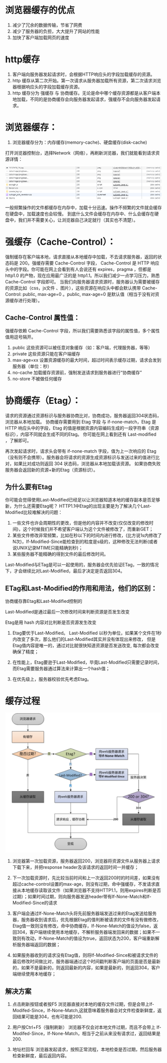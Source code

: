 # 浏览器缓存的优点

1. 减少了冗余的数据传输，节省了网费
2. 减少了服务器的负担，大大提升了网站的性能
3. 加快了客户端加载网页的速度

# http缓存

1. 客户端向服务器发起请求时，会根据HTTP响应头的字段加载缓存的资源。
2. http 缓存从第二次开始。第一次请求从服务器加载所有资源，第二次请求浏览器根据响应头的字段加载缓存资源。
3. http 缓存分为 强缓存 与 协商缓存。无论是命中哪个缓存资源都是从客户端本地加载，不同的是协商缓存会向服务器发起请求，强缓存不会向服务器发起请求。

# 浏览器缓存：
1. 浏览器缓存分为：内存缓存(memory-cache)、硬盘缓存(disk-cache)

打开浏览器控制台，选择Network（网络），再刷新浏览器，我们就能看到请求资源详情：

![](.img/2023-05-22-15-57-43.png)

一般频繁操作的文件都缓存在内存中，加载十分迅速。操作不频繁的文件就会缓存在硬盘中，加载速度也会较慢。
到底什么文件会缓存在内存中、什么会缓存在硬盘中，我们并不需要关心，让浏览器自己决定就行（其实也不清楚）。


# 强缓存（Cache-Control）：
强制缓存在客户端本地，请求直接从本地缓存中加载，不去请求服务器，返回的状态码是 200。强缓存需要 Cache-Control 字段， Cache-Control 是 HTTP 响应头中的字段。你可能在网上会看到有人会说还有 expires，pragma ，但都是 http1.0 的产物，现在应用最广泛的是 http1.1。所以我们减少一点学习压力，熟悉 Cache-Control 字段即可。
当我们向服务器请求资源时，服务器认为需要被缓存的资源比如（css，js文件 、图片），这些资源在响应头中都会默认携带 Cache-Control: public, max-age=0 。public, max-age=0 是默认值（相当于没有对资源缓存进行处理）。

## Cache-Control 属性值：
强缓存依赖 Cache-Control 字段，所以我们需要熟悉该字段的属性值，多个属性值用逗号隔开。
1. public           这些资源可以被任意对象缓存（如：客户端，代理服务器，等等）
2. private          这些资源只能在客户端缓存
3. max-age=xx       设置资源缓存的最大时间，超过时间表示缓存过期，请求会发到服务器（单位：秒）
4. no-cache         加载缓存资源前，强制发送请求到服务器进行“协商缓存”
5. no-store         不被做任何缓存
   

# 协商缓存（Etag）：
请求的资源通过资源标识与服务器协商比对，协商成功，服务器返回304状态码，浏览器从本地加载。
协商缓存需要用到 Etag 字段 与 if-none-match，Etag 是 HTTP 响应头中的字段，Etag 的值是根据资源内容编码生成的一段字符串（资源标识），内容不同就会生成不同的Etag。
你可能在网上看到还有 Last-modified ，了解即可。

再次发起请求时，请求头会带有 if-none-match 字段，值为上一次响应的 Etag（没有则不会携带）。服务器会将请求的资源生成资源标识与发送过来的值进行比对，如果比对成功则返回 304 状态码，浏览器从本地加载该资源。
如果协商失败服务器会返回新的资源+新的Etag（资源标识）。

## 为什么要有Etag
你可能会觉得使用Last-Modified已经足以让浏览器知道本地的缓存副本是否足够新，为什么还需要Etag呢？
HTTP1.1中Etag的出现主要是为了解决几个Last-Modified比较难解决的问题：

1. 一些文件也许会周期性的更改，但是他的内容并不改变(仅仅改变的修改时间)，这个时候我们并不希望客户端认为这个文件被修改了，而重新GET；
2. 某些文件修改非常频繁，比如在秒以下的时间内进行修改，(比方说1s内修改了N次)，If-Modified-Since能检查到的粒度是s级的，这种修改无法判断(或者说UNIX记录MTIME只能精确到秒)；
3. 某些服务器不能精确的得到文件的最后修改时间。
   
Last-Modified与ETag是可以一起使用的，服务器会优先验证ETag，一致的情况下，才会继续比对Last-Modified，最后才决定是否返回304。

## ETag和Last-Modified的作用和用法，他们的区别：

协商缓存靠Etag和Last-Modified控制的

Last-Modified是通过最后一次修改时间来判断资源是否发生改变

Etag是用 hash 内容对比判断是否资源发生改变

1. Etag要优于Last-Modified。
   Last-Modified 以秒为单位，如果某个文件在1秒内改变了多次，那么他们的Last-Modified其实并没有体现出来修改，
   但是Etag值内容是唯一的，通过对比就很快知道资源是否发送改变, 每次都会改变确保了精度；

2. 在性能上，Etag要逊于Last-Modified，毕竟Last-Modified只需要记录时间，而Etag需要服务器通过算法来计算出一个hash值；
   
3. 在优先级上，服务器校验优先考虑Etag。

# 缓存过程

![](.img/2023-05-22-16-10-38.png)

1. 浏览器第一次加载资源，服务器返回200，浏览器将资源文件从服务器上请求下载下来，并把response header及该请求的返回时间一并缓存；
   
2. 下一次加载资源时，先比较当前时间和上一次返回200时的时间差，如果没有超过cache-control设置的max-age，则没有过期，命中强缓存，不发请求直接从本地缓存读取该文件（如果浏览器不支持HTTP1.1，则用expires判断是否过期）；如果时间过期，则向服务器发送header带有If-None-Match和If-Modified-Since的请求
   
3. 客户端会通过If-None-Match头将先前服务器端发送过来的Etag发送给服务器，服务器收到请求后，优先根据Etag的值判断被请求的文件有没有做修改，Etag值一致则没有修改，命中协商缓存，If-None-Match的值设为false，返回304，客户端继续使用本地缓存，不解析服务器端发回来的数据；如果不一致则有改动，If-None-Match的值设为true，返回状态为200，客户端重新解析服务器端返回的数据；
   
4. 如果服务器收到的请求没有Etag值，则将If-Modified-Since和被请求文件的最后修改时间做比对，服务器端通过这个时间戳判断客户端的页面是否是最新的，如果不是最新的，则返回最新的内容，如果是最新的，则返回304，客户端继续使用本地缓存；

## 解决方案

1. 点击刷新按钮或者按F5
浏览器直接对本地的缓存文件过期，但是会带上If-Modifed-Since，If-None-Match,这就意味着服务器会对文件检查新鲜度，返回结果可能是304，也有可能是200.

2. 用户按Ctrl+F5（强制刷新）
浏览器不仅会对本地文件过期，而且不会带上 If-Modifed-Since，If-None-Match，相当于之前从来没有请求过，返回结果是200.

3. 地址栏回车
浏览器发起请求，按照正常流程，本地检查是否过期，然后服务器检查新鲜度，最后返回内容。
